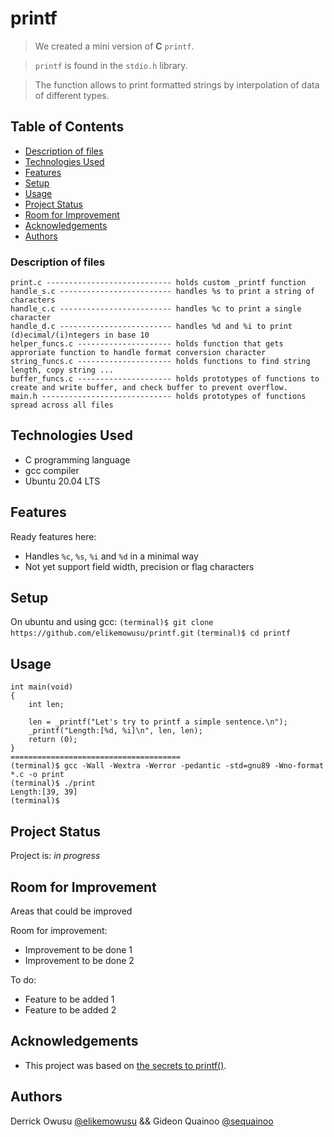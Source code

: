 # printf
> We created a mini version of **C** `printf`.

> `printf` is found in the `stdio.h` library.

> The function allows to print formatted strings by interpolation of data of different types.

## Table of Contents
* [Description of files](#description-of-files)
* [Technologies Used](#technologies-used)
* [Features](#features)
* [Setup](#setup)
* [Usage](#usage)
* [Project Status](#project-status)
* [Room for Improvement](#room-for-improvement)
* [Acknowledgements](#acknowledgements)
* [Authors](#authors)

### Description of files
```
print.c ---------------------------- holds custom _printf function
handle_s.c ------------------------- handles %s to print a string of characters
handle_c.c ------------------------- handles %c to print a single character
handle_d.c ------------------------- handles %d and %i to print (d)ecimal/(i)ntegers in base 10
helper_funcs.c --------------------- holds function that gets approriate function to handle format conversion character
string_funcs.c --------------------- holds functions to find string length, copy string ...
buffer_funcs.c --------------------- holds prototypes of functions to create and write buffer, and check buffer to prevent overflow.
main.h ----------------------------- holds prototypes of functions spread across all files
```

## Technologies Used
- C programming language
- gcc compiler
- Ubuntu 20.04 LTS


## Features
Ready features here:
- Handles `%c`, `%s`, `%i` and `%d` in a minimal way
- Not yet support field width, precision or flag characters


## Setup
On ubuntu and using gcc:
`(terminal)$ git clone https://github.com/elikemowusu/printf.git`
`(terminal)$ cd printf`

## Usage
```
int main(void)
{
	int len;

	len = _printf("Let's try to printf a simple sentence.\n");
	_printf("Length:[%d, %i]\n", len, len);
    return (0);
}
======================================
(terminal)$ gcc -Wall -Wextra -Werror -pedantic -std=gnu89 -Wno-format *.c -o print
(terminal)$ ./print
Length:[39, 39]
(terminal)$
```


## Project Status
Project is: _in progress_


## Room for Improvement
Areas that could be improved

Room for improvement:
- Improvement to be done 1
- Improvement to be done 2

To do:
- Feature to be added 1
- Feature to be added 2


## Acknowledgements
- This project was based on [the secrets to printf()](https://www.example.com).


## Authors
Derrick Owusu [@elikemowusu](https://github.com/elikemowusu)
&& Gideon Quainoo [@sequainoo](https://github.com/sequainoo)
